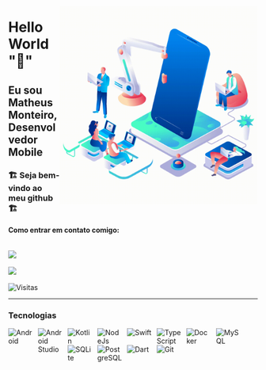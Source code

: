 <img src="./assets/Mobileapp.gif"
 min-width="400px" max-width="400px" width="400px" align="right" alt="App"
/>

# Hello World ":wave:"

## Eu sou Matheus Monteiro, Desenvolvedor Mobile

### :building_construction: Seja bem-vindo ao meu github :building_construction:</br>

#### Como entrar em contato comigo:</br>

<div
style="display:flex; flex-direction: column-reverse;">
  <a href="mailto: matheus.stack.20@hotmail.com"
target="blank" alt="Outlook">
  <img src="https://img.shields.io/badge/Microsoft_Outlook-0078D4?style=for-the-badge&logo=microsoft-outlookogoColor=white"
  />
</a>

<a href="https://www.linkedin.com/in/dev-matheus-monteiro/"
target="blank" alt="LinkedIn">
  <img src="https://img.shields.io/badge/-Linkedin-1C1C1C?style=for-the-badge&logo=Linkedin&logoColor=00FFFF&link=https://www.linkedin.com/in/luccasalves/"
  />
</a>
</div>

![Visitas](https://komarev.com/ghpvc/?username=m7bug&color=orange&style=for-the-badge)

<hr
/>

### Tecnologias

<img src="https://cdn.jsdelivr.net/gh/devicons/devicon/icons/android/android-original-wordmark.svg" min-width="50px" max-width="90px" width="50px" align="left" alt="Android" style="margin-right: 10px"
/>

<img src="https://cdn.jsdelivr.net/gh/devicons/devicon/icons/androidstudio/androidstudio-original.svg"
min-width="50px" max-width="90px" width="50px" align="left" alt="Android Studio" style="margin-right: 10px"
/>

<img src="https://cdn.jsdelivr.net/gh/devicons/devicon/icons/kotlin/kotlin-original.svg"
min-width="50px" max-width="90px" width="50px" align="left" alt="Kotlin" style="margin-right: 10px"
/>

<img src="https://cdn.jsdelivr.net/gh/devicons/devicon/icons/nodejs/nodejs-original.svg"
min-width="50px" max-width="90px" width="50px" align="left" alt="NodeJs" style="margin-right: 10px"
/>

<img src="https://cdn.jsdelivr.net/gh/devicons/devicon/icons/swift/swift-original.svg"
min-width="50px" max-width="90px" width="50px" align="left" alt="Swift" style="margin-right: 10px"
/>

<img src="https://cdn.jsdelivr.net/gh/devicons/devicon/icons/typescript/typescript-original.svg"
min-width="50px" max-width="90px" width="50px" align="left" alt="TypeScript" style="margin-right: 10px"
/>

<img src="https://cdn.jsdelivr.net/gh/devicons/devicon/icons/docker/docker-original-wordmark.svg"
min-width="50px" max-width="90px" width="50px" align="left" alt="Docker" style="margin-right: 10px"
/>

<img src="https://cdn.jsdelivr.net/gh/devicons/devicon/icons/mysql/mysql-original-wordmark.svg"
min-width="50px" max-width="90px" width="50px" align="left" alt="MySQL" style="margin-right: 10px"
/>

<img src="https://cdn.jsdelivr.net/gh/devicons/devicon/icons/sqlite/sqlite-original-wordmark.svg"
min-width="50px" max-width="90px" width="50px" align="left" alt="SQLite" style="margin-right: 10px"
/>

<img src="https://cdn.jsdelivr.net/gh/devicons/devicon/icons/postgresql/postgresql-original-wordmark.svg"
min-width="50px" max-width="90px" width="50px" align="left" alt="PostgreSQL" style="margin-right: 10px"
/>

<img src="https://cdn.jsdelivr.net/gh/devicons/devicon/icons/dart/dart-original-wordmark.svg"
min-width="50px" max-width="90px" width="50px" align="left" alt="Dart" style="margin-right: 10px"
/>

<img src="https://cdn.jsdelivr.net/gh/devicons/devicon/icons/git/git-original-wordmark.svg"
min-width="50px" max-width="90px" width="50px" align="left" alt="Git"
/>
